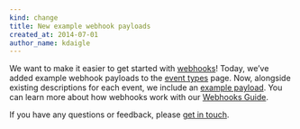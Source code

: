 ```yaml
---
kind: change
title: New example webhook payloads
created_at: 2014-07-01
author_name: kdaigle
---
```


We want to make it easier to get started with [webhooks][webhooks]! Today, we’ve added example webhook
payloads to the [event types][event-types] page. Now, alongside existing descriptions for each event,
we include an [example payload][full-payload]. You can learn more about how webhooks work with our
[Webhooks Guide][webhooks-guide].

If you have any questions or feedback, please [get in touch][get-in-touch].

[webhooks]: https://developer.github.com/changes/updated-webhooks
[event-types]: https://developer.github.com/v3/activity/events/types/
[full-payload]: https://developer.github.com/v3/activity/events/types/#issuesevent
[webhooks-guide]: https://developer.github.com/webhooks/
[get-in-touch]: https://github.com/contact?form[subject]=Example+webhook+payloads
